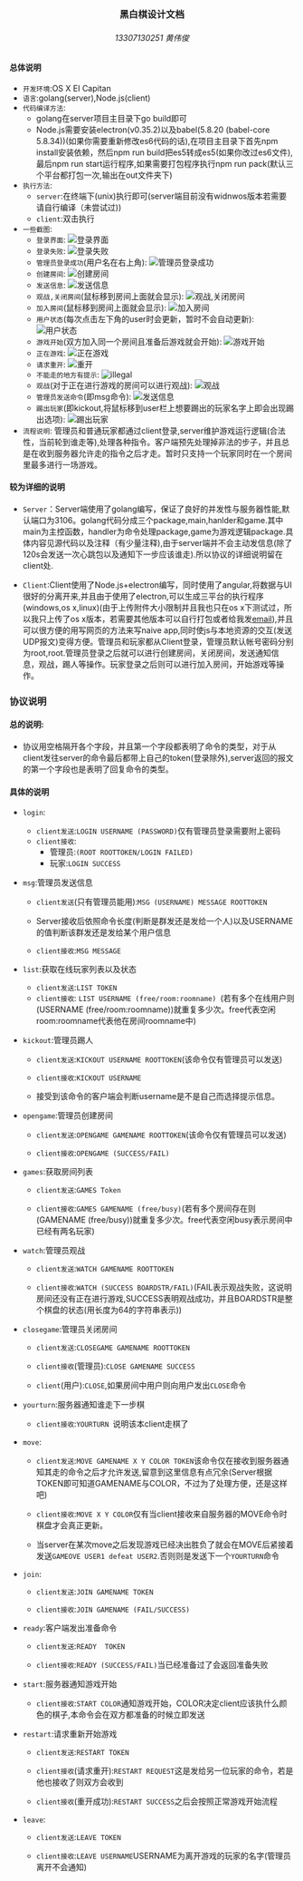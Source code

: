 ### <center>黑白棋设计文档</center>

###### <center>13307130251 黄伟俊</center>
#### 总体说明
- `开发环境`:OS X EI Capitan
- `语言`:golang(server),Node.js(client)
- `代码编译方法`:
  - golang在server项目主目录下go build即可
  - Node.js需要安装electron(v0.35.2)以及babel(5.8.20 (babel-core 5.8.34))(如果你需要重新修改es6代码的话),在项目主目录下首先npm install安装依赖，然后npm run build把es5转成es5(如果你改过es6文件),最后npm run start运行程序,如果需要打包程序执行npm run pack(默认三个平台都打包一次,输出在out文件夹下)
- `执行方法`:
  - `server`:在终端下(unix)执行即可(server端目前没有widnwos版本若需要请自行编译（未尝试过))
  - `client`:双击执行
- `一些截图`:
  - `登录界面`:
  ![登录界面](./img/login.png)
  - `登录失败`:
  ![登录失败](./img/loginfail.jpg)
  - `管理员登录成功`(用户名在右上角):
  ![管理员登录成功](./img/rootlogin.png)
  - `创建房间`:
  ![创建房间](./img/opengame.jpg)
  - `发送信息`:
  ![发送信息](./img/msg.png)
  - `观战,关闭房间`(鼠标移到房间上面就会显示):
  ![观战,关闭房间](./img/watch.png)
  - `加入房间`(鼠标移到房间上面就会显示):
  ![加入房间](./img/join.png)
  - `用户状态`(每次点击左下角的user时会更新，暂时不会自动更新):
  ![用户状态](./img/user.png)
  - `游戏开始`(双方加入同一个房间且准备后游戏就会开始):
  ![游戏开始](./img/gamebegin.png)
  - `正在游戏`:
  ![正在游戏](./img/ingame.png)
  - `请求重开`:
  ![重开](./img/restart.png)
  - `不能走的地方有提示`:
  ![illegal](./img/illegal.png)
  - `观战`(对于正在进行游戏的房间可以进行观战):
  ![观战](./img/watching.png)
  - `管理员发送命令`(即msg命令):
  ![发送信息](./img/sendmsg.png)
  - `踢出玩家`(即kickout,将鼠标移到user栏上想要踢出的玩家名字上即会出现踢出选项):
  ![踢出玩家](./img/kickout.png)
- `流程说明`: 管理员和普通玩家都通过client登录,server维护游戏运行逻辑(合法性，当前轮到谁走等),处理各种指令。客户端预先处理掉非法的步子，并且总是在收到服务器允许走的指令之后才走。暂时只支持一个玩家同时在一个房间里最多进行一场游戏。

#### 较为详细的说明
- `Server`：Server端使用了golang编写，保证了良好的并发性与服务器性能,默认端口为3106。golang代码分成三个package,main,hanlder和game.其中main为主控函数，handler为命令处理package,game为游戏逻辑package.具体内容见源代码以及注释（有少量注释),由于server端并不会主动发信息(除了120s会发送一次心跳包以及通知下一步应该谁走).所以协议的详细说明留在client处.

- `Client`:Client使用了Node.js+electron编写，同时使用了angular,将数据与UI很好的分离开来,并且由于使用了electron,可以生成三平台的执行程序(windows,os x,linux)(由于上传附件大小限制并且我也只在os x下测试过，所以我只上传了os x版本，若需要其他版本可以自行打包或者给我发[email](13307130251@gmail.com)),并且可以很方便的用写网页的方法来写naive app,同时使js与本地资源的交互(发送UDP报文)变得方便。管理员和玩家都从Client登录，管理员默认帐号密码分别为root,root.管理员登录之后就可以进行创建房间，关闭房间，发送通知信息，观战，踢人等操作。玩家登录之后则可以进行加入房间，开始游戏等操作。

### 协议说明

#### 总的说明:
- 协议用空格隔开各个字段，并且第一个字段都表明了命令的类型，对于从client发往server的命令最后都带上自己的token(登录除外),server返回的报文的第一个字段也是表明了回复命令的类型。

#### 具体的说明
- `login`:
  - `client发送`:`LOGIN USERNAME (PASSWORD)`仅有管理员登录需要附上密码
  - `client接收`:
    - 管理员:`(ROOT ROOTTOKEN/LOGIN FAILED)`
    - 玩家:`LOGIN SUCCESS`
- `msg`:管理员发送信息

	- `client发送`(只有管理员能用):`MSG (USERNAME) MESSAGE ROOTTOKEN`

  - Server接收后依照命令长度(判断是群发还是发给一个人)以及USERNAME的值判断该群发还是发给某个用户信息

  - `client接收`:`MSG MESSAGE`

- `list`:获取在线玩家列表以及状态
  - `client发送`:`LIST TOKEN`
  - `client接收`: `LIST USERNAME (free/room:roomname) `(若有多个在线用户则(USERNAME (free/room:roomname))就重复多少次。free代表空闲room:roomname代表他在房间roomname中)

- `kickout`:管理员踢人

	- `client发送`:`KICKOUT USERNAME ROOTTOKEN`(该命令仅有管理员可以发送)

  - `client接收`:`KICKOUT USERNAME`
  - 接受到该命令的客户端会判断username是不是自己而选择提示信息。
- `opengame`:管理员创建房间
	- `client发送`:`OPENGAME GAMENAME ROOTTOKEN`(该命令仅有管理员可以发送)

  - `client接收`:`OPENGAME (SUCCESS/FAIL)`
- `games`:获取房间列表
	- `client发送`:`GAMES Token`  

  - `client接收`:`GAMES GAMENAME (free/busy)`(若有多个房间存在则(GAMENAME (free/busy))就重复多少次。free代表空闲busy表示房间中已经有两名玩家)
- `watch`:管理员观战

	- `client发送`:`WATCH GAMENAME ROOTTOKEN`

  - `client接收`:`WATCH (SUCCESS BOARDSTR/FAIL)`(FAIL表示观战失败，这说明房间还没有正在进行游戏,SUCCESS表明观战成功，并且BOARDSTR是整个棋盘的状态(用长度为64的字符串表示))

- `closegame`:管理员关闭房间

	- `client发送`:`CLOSEGAME GAMENAME ROOTTOKEN`

  - `client接收`(管理员):`CLOSE GAMENAME SUCCESS`

  - `client`(用户):`CLOSE`,如果房间中用户则向用户发出`CLOSE`命令
- `yourturn`:服务器通知谁走下一步棋
	- `client接收`:`YOURTURN `说明该本client走棋了
- `move`:
	- `client发送`:`MOVE GAMENAME X Y COLOR TOKEN`该命令仅在接收到服务器通知其走的命令之后才允许发送,留意到这里信息有点冗余(Server根据TOKEN即可知道GAMENAME与COLOR，不过为了处理方便，还是这样吧)

  - `client接收`:`MOVE X Y COLOR`仅有当client接收来自服务器的MOVE命令时棋盘才会真正更新。
  - 当server在某次move之后发现游戏已经决出胜负了就会在MOVE后紧接着发送`GAMEOVE USER1 defeat USER2`.否则则是发送下一个`YOURTURN`命令
- `join`:
  - `client发送`:`JOIN GAMENAME TOKEN`

  - `client接收`:`JOIN GAMENAME (FAIL/SUCCESS)`
- `ready`:客户端发出准备命令
  - `client发送`:`READY  TOKEN`

  - `client接收`:`READY (SUCCESS/FAIL)`当已经准备过了会返回准备失败
- `start`:服务器通知游戏开始
	- `client接收`:`START COLOR`通知游戏开始，COLOR决定client应该执什么颜色的棋子,本命令会在双方都准备的时候立即发送
- `restart`:请求重新开始游戏
  - `client发送`:`RESTART TOKEN`

  - `client接收`(请求重开):`RESTART REQUEST`这是发给另一位玩家的命令，若是他也接收了则双方会收到

  - `client接收`(重开成功):`RESTART SUCCESS`之后会按照正常游戏开始流程

- `leave`:

	- `client发送`:`LEAVE TOKEN`

  - `client接收`:`LEAVE USERNAME`USERNAME为离开游戏的玩家的名字(管理员离开不会通知)
